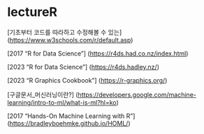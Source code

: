 # lectureR

[기초부터 코드를 따라하고 수정해볼 수 있는]
(https://www.w3schools.com/r/default.asp)

[2017 “R for Data Science”]
(https://r4ds.had.co.nz/index.html)

[2023  “R for Data Science”]
(https://r4ds.hadley.nz/)

[2023 “R Graphics Cookbook”]
(https://r-graphics.org/)

[구글문서_머신러닝이란?]
(https://developers.google.com/machine-learning/intro-to-ml/what-is-ml?hl=ko)

[2017 “Hands-On Machine Learning with R”]
(https://bradleyboehmke.github.io/HOML/)


